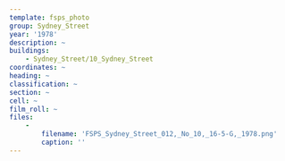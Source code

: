 ```yaml
---
template: fsps_photo
group: Sydney_Street
year: '1978'
description: ~
buildings:
    - Sydney_Street/10_Sydney_Street
coordinates: ~
heading: ~
classification: ~
section: ~
cell: ~
film_roll: ~
files:
    -
        filename: 'FSPS_Sydney_Street_012,_No_10,_16-5-G,_1978.png'
        caption: ''
---
```

